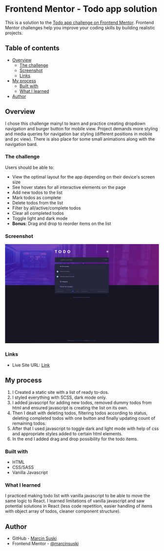# Frontend Mentor - Todo app solution

This is a solution to the [Todo app challenge on Frontend Mentor](https://www.frontendmentor.io/challenges/todo-app-Su1_KokOW). Frontend Mentor challenges help you improve your coding skills by building realistic projects. 


## Table of contents
- [Overview](#overview)
  - [The challenge](#the-challenge)
  - [Screenshot](#screenshot)
  - [Links](#links)
- [My process](#my-process)
  - [Built with](#built-with)
  - [What I learned](#what-i-learned)
- [Author](#author)


## Overview
I chose this challenge mainyl to learn and practice creating dropdown navigation and burger button for mobile view. 
Project demands more styling and media queries for navigation bar styling (different positions in mobile and pc view). There is also place for some small animations along with the navigation bard.

### The challenge

Users should be able to:

- View the optimal layout for the app depending on their device's screen size
- See hover states for all interactive elements on the page
- Add new todos to the list
- Mark todos as complete
- Delete todos from the list
- Filter by all/active/complete todos
- Clear all completed todos
- Toggle light and dark mode
- **Bonus**: Drag and drop to reorder items on the list

### Screenshot

![](./src/images/screenshot.JPG)


### Links
- Live Site URL: [Link](https://venerable-paprenjak-9cb4a2.netlify.app/)

## My process

1. I Created a static site with a list of ready to-dos. 
2. I styled everything with SCSS, dark mode only.
3. I added javascript for adding new todos, removed dummy todos from html and ensured javascript is creating the list on its own. 
4. Then I dealt with deleting todos, filtering todos according to status, deleting completed todos with one button and finally updating count of remaining todos.
5. After that I used javascript to toggle dark and light mode with help of css and appropriate styles added to certain html elements.
6. In the end I added drag and drop possibility for the todo items.

### Built with
- HTML
- CSS/SASS
- Vanilla Javascript


### What I learned
I practiced making todo list with vanilla javascript to be able to move the same logic to React. I learned limitations of vanilla javascript and saw potential solutions in React (less code repetition, easier handling of items with object array of todos, cleaner component structure).
 

## Author
- GitHub - [Marcin Suski](https://github.com/marcinsuski)
- Frontend Mentor - [@marcinsuski](https://www.frontendmentor.io/profile/marcinsuski)
